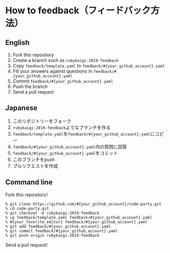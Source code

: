 # How to feedback（フィードバック方法）

## English

1. Fork this repository
2. Create a branch such as `rubykaigi-2019-feedback`
3. Copy `feedback/template.yaml` to `feedback/#{your_github_account}.yaml`
4. Fill your answers against questions in `feedback/#{your_github_account}.yaml`
5. Commit `feedback/#{your_github_account}.yaml`
6. Push the branch
7. Send a pull request

## Japanese

1. このリポジトリーをフォーク
2. `rubykaigi-2019-feedback`ようなブランチを作る
3. `feedback/template.yaml`を`feedback/#{your_github_account}.yaml`にコピー
4. `feedback/#{your_github_account}.yaml`内の質問に回答
5. `feedback/#{your_github_account}.yaml`をコミット
6. このブランチをpush
7. プルリクエストを作成

## Command line

Fork this repository!

```console
% git clone https://github.com/#{your_github_account}/code-party.git
% cd code-party.git
% git checkout -b rubykaigi-2019-feedback
% cp feedback/template.yaml feedback/#{your_github_account}.yaml
% #{your_favorite_editor} feedback/#{your_github_account}.yaml
% git add feedback/#{your_github_account}.yaml
% git commit feedback/#{your_github_account}.yaml
% git push origin rubykaigi-2019-feedback
```

Send a pull request!
